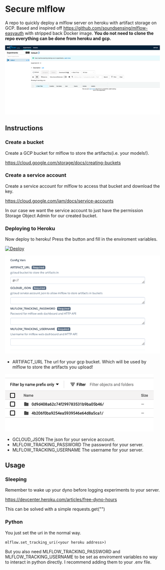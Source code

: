 # Secure mlflow
A repo to quickly deploy a mlflow server on heroku with artifact storage on GCP.
Based and inspired off https://github.com/soundsensing/mlflow-easyauth with stripped back
Docker image. **You do not need to clone the repo everything can be done from heroku and gcp.**

![Alt text](/images/mlflow.png?raw=true)

## Instructions

### Create a bucket
Create a GCP bucket for mlflow to store the artifacts(i.e. your models!).

https://cloud.google.com/storage/docs/creating-buckets

### Create a service account
Create a service account for mlflow to access that bucket and download the key.

https://cloud.google.com/iam/docs/service-accounts

In our case we want the service account to just have the permission Storage Object Admin for
our created bucket.

### Deploying to Heroku

Now deploy to heroku! Press the button and fill in the enviroment variables.

[![Deploy](https://www.herokucdn.com/deploy/button.svg)](https://heroku.com/deploy?template=https://github.com/ogiles1999/secure-mlflow)

![Alt text](/images/config.png?raw=true)

- ARTIFACT_URL
The url for your gcp bucket. Which will be used by mlflow to store the artifacts you upload!

![Alt text](/images/gcloud.png?raw=true)

- GCLOUD_JSON
The json for your service account.
- MLFLOW_TRACKING_PASSWORD
The password for your server.
- MLFLOW_TRACKING_USERNAME
The username for your server.

## Usage

### Sleeping
Remember to wake up your dyno before logging experiments to your server.

https://devcenter.heroku.com/articles/free-dyno-hours

This can be solved with a simple requests.get("<your mlflow server url>")

### Python

You just set the uri in the normal way.
```
mlflow.set_tracking_uri(<your heroku address>)
```
But you also need MLFLOW_TRACKING_PASSWORD and MLFLOW_TRACKING_USERNAME to be set as enviroment variables no way to interact in python directly. I recommend adding them to your .env file.
